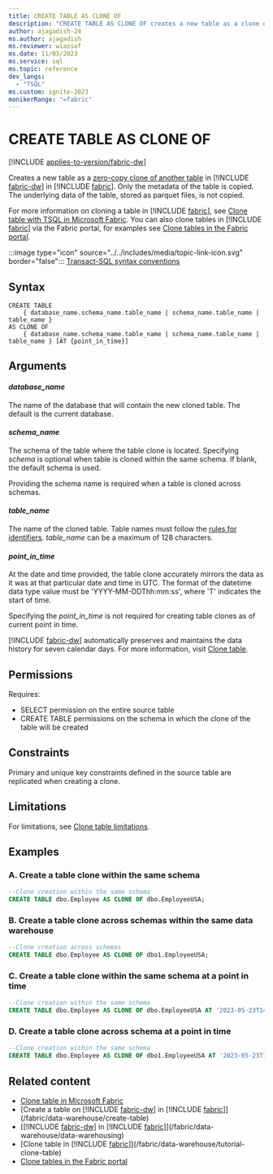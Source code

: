 ```yaml
---
title: CREATE TABLE AS CLONE OF
description: "CREATE TABLE AS CLONE OF creates a new table as a clone of another table in Synapse Data Warehouse in Microsoft Fabric."
author: ajagadish-24
ms.author: ajagadish
ms.reviewer: wiassaf
ms.date: 11/03/2023
ms.service: sql
ms.topic: reference
dev_langs:
  - "TSQL"
ms.custom: ignite-2023
monikerRange: "=fabric"
---
```

# CREATE TABLE AS CLONE OF

[!INCLUDE [applies-to-version/fabric-dw](../../includes/applies-to-version/fabric-dw.md)]

Creates a new table as a [zero-copy clone of another table](/fabric/data-warehouse/clone-table) in [!INCLUDE [fabric-dw](../../includes/fabric-dw.md)] in [!INCLUDE [fabric](../../includes/fabric.md)]. Only the metadata of the table is copied. The underlying data of the table, stored as parquet files, is not copied.

For more information on cloning a table in [!INCLUDE [fabric](../../includes/fabric.md)], see [Clone table with TSQL in Microsoft Fabric](/fabric/data-warehouse/tutorial-clone-table). You can also clone tables in [!INCLUDE [fabric](../../includes/fabric.md)] via the Fabric portal, for examples see [Clone tables in the Fabric portal](/fabric/data-warehouse/tutorial-clone-table-portal).

 :::image type="icon" source="../../includes/media/topic-link-icon.svg" border="false"::: [Transact-SQL syntax conventions](../../t-sql/language-elements/transact-sql-syntax-conventions-transact-sql.md)

## Syntax
  
```syntaxsql
CREATE TABLE 
    { database_name.schema_name.table_name | schema_name.table_name | table_name } 
AS CLONE OF 
    { database_name.schema_name.table_name | schema_name.table_name | table_name } [AT {point_in_time}]
```  

## Arguments

#### *database_name*

 The name of the database that will contain the new cloned table. The default is the current database.  
  
#### *schema_name*

The schema of the table where the table clone is located. Specifying *schema* is optional when table is cloned within the same schema. If blank, the default schema is used.

Providing the schema name is required when a table is cloned across schemas.
  
#### *table_name*

The name of the cloned table. Table names must follow the [rules for identifiers](../../relational-databases/databases/database-identifiers.md?view=fabric&preserve-view=true). *table_name* can be a maximum of 128 characters.

#### *point_in_time*

At the date and time provided, the table clone accurately mirrors the data as it was at that particular date and time in UTC. The format of the datetime data type value must be 'YYYY-MM-DDThh:mm:ss', where 'T' indicates the start of time.

Specifying the *point_in_time* is not required for creating table clones as of current point in time.

[!INCLUDE [fabric-dw](../../includes/fabric-dw.md)] automatically preserves and maintains the data history for seven calendar days. For more information, visit [Clone table](/fabric/data-warehouse/clone-table).

## Permissions

Requires:

 - SELECT permission on the entire source table
 - CREATE TABLE permissions on the schema in which the clone of the table will be created
  
## Constraints

Primary and unique key constraints defined in the source table are replicated when creating a clone.
 
## Limitations

For limitations, see [Clone table limitations](/fabric/data-warehouse/clone-table#limitations).

## Examples

### A. Create a table clone within the same schema

```sql
--Clone creation within the same schema
CREATE TABLE dbo.Employee AS CLONE OF dbo.EmployeeUSA;
```  

### B. Create a table clone across schemas within the same data warehouse

```sql
--Clone creation across schemas
CREATE TABLE dbo.Employee AS CLONE OF dbo1.EmployeeUSA;
```  

### C. Create a table clone within the same schema at a point in time

```sql
--Clone creation within the same schema
CREATE TABLE dbo.Employee AS CLONE OF dbo.EmployeeUSA AT '2023-05-23T14:24:10.325';
```

### D. Create a table clone across schema at a point in time

```sql
--Clone creation within the same schema
CREATE TABLE dbo.Employee AS CLONE OF dbo1.EmployeeUSA AT '2023-05-23T14:24:10';
```

## Related content

- [Clone table in Microsoft Fabric](/fabric/data-warehouse/clone-table)
- [Create a table on [!INCLUDE [fabric-dw](../../includes/fabric-dw.md)] in [!INCLUDE [fabric](../../includes/fabric.md)]](/fabric/data-warehouse/create-table)
- [[!INCLUDE [fabric-dw](../../includes/fabric-dw.md)] in [!INCLUDE [fabric](../../includes/fabric.md)]](/fabric/data-warehouse/data-warehousing)
- [Clone table in [!INCLUDE [fabric](../../includes/fabric.md)]](/fabric/data-warehouse/tutorial-clone-table)
- [Clone tables in the Fabric portal](/fabric/data-warehouse/tutorial-clone-table-portal)
